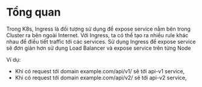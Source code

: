 # Tổng quan
Trong K8s, Ingress là đối tượng sử dụng để expose service nằm bên trong Cluster ra bên ngoài Internet. Với Ingress, ta có thể tạo ra nhiều rule khác nhau để điều tiết traffic tới các services. Sử dụng Ingress để expose service sẽ đơn giản hơn sử dụng Load Balancer và expose service trên từng Node  

Ví dụ:  

- Khi có request tới domain example.com/api/v1/ sẽ tới api-v1 service,
- Khi có request tới domain example.com/api/v2/ sẽ tới api-v2 service,
